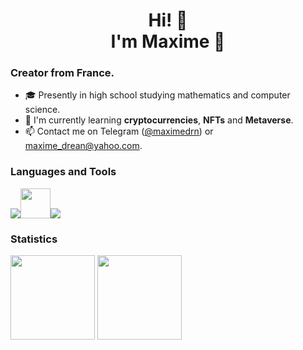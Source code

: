 <h1 align="center">Hi! 👋 <br />I'm Maxime 🙂</h1>

### Creator from France.
- 🎓 Presently in high school studying mathematics and computer science.
- 🚀 I'm currently learning **cryptocurrencies**, **NFTs** and **Metaverse**.
- 📫 Contact me on Telegram ([@maximedrn](https://t.me/maximedrn)) or [maxime_drean@yahoo.com](mailto:maxime_drean@yahoo.com).

### Languages and Tools

![](https://skillicons.dev/icons?i=html,css,js,nodejs,react,flutter,java,androidstudio,py,pytorch&theme=dark)<img src="https://user-images.githubusercontent.com/91475935/168442353-995d91ee-cc1c-4b99-9a02-5057721a2bd2.png" height="48px" />![](https://skillicons.dev/icons?i=mysql,bash,vscode&theme=dark)

### Statistics

<img align="" height="135px" src="https://github-readme-stats.vercel.app/api?username=maximedrn&hide_title=true&hide_border=true&show_icons=true&count_private=true&line_height=21&theme=dracula" /> <img align="" height="135px" src="https://github-readme-stats.vercel.app/api/top-langs/?username=maximedrn&hide_title=true&hide_border=true&layout=compact&hide=html&theme=dracula" />
